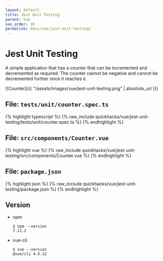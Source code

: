 ```yaml
---
layout: default
title: Jest Unit Testing
parent: Vue
nav_order: 10
permalink: docs/vue/jest-unit-testing/
---
```


# Jest Unit Testing

A simple application that has a counter that can be incremented and decremented as required. The counter cannot be
negative and cannot be decremented further once it reaches `0`.

![Counter]({{ "/assets/images/vue/jest-unit-testing.png" | absolute_url }})

## File: `tests/unit/counter.spec.ts`

{% highlight typescript %}
{% raw_include quickhacks/vue/jest-unit-testing/tests/unit/counter.spec.ts %}
{% endhighlight %}

## File: `src/components/Counter.vue`

{% highlight vue %}
{% raw_include quickhacks/vue/jest-unit-testing/src/components/Counter.vue %}
{% endhighlight %}

## File: `package.json`

{% highlight json %}
{% raw_include quickhacks/vue/jest-unit-testing/package.json %}
{% endhighlight %}

## Version

- npm

  ```console
  $ npm --version
  7.11.2
  ```

- vue-cli

  ```console
  $ vue --version
  @vue/cli 4.5.12
  ```
